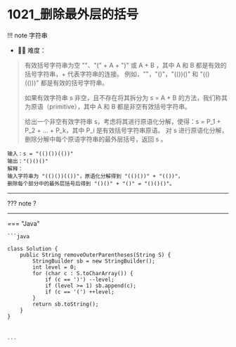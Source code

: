 # 1021_删除最外层的括号

<!-- 所有文件名必须是该题目的英文名 -->

!!! note
    <!-- 这里记载考察的数据结构、算法等 -->
    字符串

- 🔑🔑 难度：
<!-- <span style = "color:gold; font-weight:bold">Medium</span> 中等 -->
<!-- <span style = "color:crisma; font-weight:bold">High</span> 困难 -->
<!-- <span style = "color:Green; font-weight:bold">Easy</span> 简单 -->

<!-- 题目简介 -->

> 有效括号字符串为空 ""、"(" + A + ")" 或 A + B ，其中 A 和 B 都是有效的括号字符串，+ 代表字符串的连接。
> 例如，""，"()"，"(())()" 和 "(()(()))" 都是有效的括号字符串。
> 
> 如果有效字符串 s 非空，且不存在将其拆分为 s = A + B 的方法，我们称其为原语（primitive），其中 A 和 B 都是非空有效括号字符串。
> 
> 给出一个非空有效字符串 s，考虑将其进行原语化分解，使得：s = P_1 + P_2 + ... + P_k，其中 P_i 是有效括号字符串原语。
> 对 s 进行原语化分解，删除分解中每个原语字符串的最外层括号，返回 s 。
 
```
输入：s = "(()())(())"
输出："()()()"
解释：
输入字符串为 "(()())(())"，原语化分解得到 "(()())" + "(())"，
删除每个部分中的最外层括号后得到 "()()" + "()" = "()()()"。

```
-----

??? note
    ?

-------------

=== "Java"

    ```java

    class Solution {
        public String removeOuterParentheses(String S) {
            StringBuilder sb = new StringBuilder();
            int level = 0;
            for (char c : S.toCharArray()) {
                if (c == ')') --level;
                if (level >= 1) sb.append(c);
                if (c == '(') ++level;
            }
            return sb.toString();
        }
    }


    
    ```